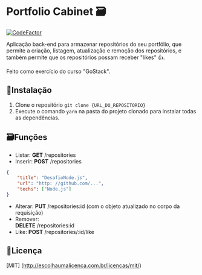 # Portfolio Cabinet 🗃
[![CodeFactor](https://www.codefactor.io/repository/github/nilojr90/portifolio-cabinet-back-end/badge)](https://www.codefactor.io/repository/github/nilojr90/portifolio-cabinet-back-end)

Aplicação back-end para armazenar repositórios do seu portfólio,  que permite a criação, listagem, atualização e remoção dos  repositórios, e também  permite que os repositórios possam receber  "likes" 👍.

Feito como exercício do curso "GoStack". 


## 💾Instalação

1. Clone o repositório  ```git clone {URL_DO_REPOSITORIO}```
2. Execute o comando ```yarn```  na pasta do projeto clonado para instalar todas as dependências.

## 🗃Funções
- Listar: 
  **GET** /repositories
- Inserir: 
  **POST** /repositories 
```json
{
	"title": "DesafioNode.js",
	"url": "http: //github.com/...",
	"techs": ["Node.js"]
}
```
- Alterar: 
  **PUT** /repositories:id  (com o objeto atualizado no corpo da requisição)
- Remover:  
  **DELETE** /repositories:id
- Like: 
  **POST** /repositories/:id/like

## 📑Licença
[MIT] (http://escolhaumalicenca.com.br/licencas/mit/)

